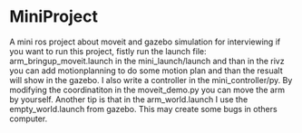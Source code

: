 # MiniProject
A mini ros project about moveit and gazebo simulation for interviewing
if you want to run this project, fistly run the launch file: arm_bringup_moveit.launch  in the mini_launch/launch and than in the rivz you can add motionplanning to do some motion plan and than the resualt will show in the gazebo.
I also write a controller in the mini_controller/py. By modifying the coordinatiton in the moveit_demo.py you can move the arm by yourself.
Another tip is that in the arm_world.launch I use the empty_world.launch from gazebo. This may create some bugs in others computer.
